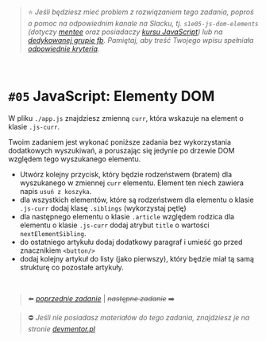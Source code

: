 
> :star: *Jeśli będziesz mieć problem z rozwiązaniem tego zadania, poproś o pomoc na odpowiednim kanale na Slacku, tj. `s1e05-js-dom-elements` (dotyczy [mentee](https://devmentor.pl/mentoring-javascript/) oraz posiadaczy [kursu JavaScript](https://devmentor.pl/p/javascript-for-beginners/)) lub na [dedykowanej grupie fb](https://www.facebook.com/groups/155234921740033). Pamiętaj, aby treść Twojego wpisu spełniała [odpowiednie kryteria](https://devmentor.pl/jak-prosic-o-pomoc/).*

&nbsp;

# `#05` JavaScript: Elementy DOM


W pliku `./app.js` znajdziesz zmienną `curr`, która wskazuje na element o klasie `.js-curr`.

Twoim zadaniem jest wykonać poniższe zadania bez wykorzystania dodatkowych wyszukiwań, a poruszając się jedynie po drzewie DOM względem tego wyszukanego elementu.

- Utwórz kolejny przycisk, który będzie rodzeństwem (bratem) dla wyszukanego w zmiennej `curr` elementu. Element ten niech zawiera napis `usuń z koszyka`.
- dla wszystkich elementów, które są rodzeństwem dla elementu o klasie `.js-curr` dodaj klasę `.siblings` (wykorzystaj pętlę)
- dla następnego elementu o klasie `.article` względem rodzica dla elementu o klasie `.js-curr` dodaj atrybut `title` o wartości `nextElementSibling`.
- do ostatniego artykułu dodaj dodatkowy paragraf i umieść go przed znacznikiem `<button/>`
- dodaj kolejny artykuł do listy (jako pierwszy), który będzie miał tą samą strukturę co pozostałe artykuły.


&nbsp;

> :arrow_left: [*poprzednie zadanie*](./../04) | ~~*następne zadanie*~~ :arrow_right:

> :no_entry: *Jeśli nie posiadasz materiałów do tego zadania, znajdziesz je na stronie [devmentor.pl](https://devmentor.pl/p/js-basics/)*
